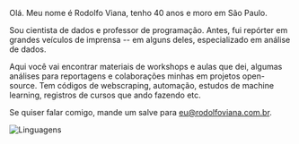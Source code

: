 Olá. Meu nome é Rodolfo Viana, tenho 40 anos e moro em São Paulo. 

Sou cientista de dados e professor de programação. Antes, fui repórter em grandes veículos de imprensa -- em alguns deles, especializado em análise de dados.

Aqui você vai encontrar materiais de workshops e aulas que dei, algumas análises para reportagens e colaborações minhas em projetos open-source. Tem códigos de webscraping, automação, estudos de machine learning, registros de cursos que ando fazendo etc.

Se quiser falar comigo, mande um salve para eu@rodolfoviana.com.br.

![Linguagens](https://github-readme-stats.vercel.app/api/top-langs/?username=rodolfo-viana&hide=jupyter%20notebook&hide_title=true&exclude_repo=eventos&card_width=500)

